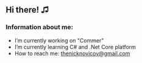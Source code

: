 ## Hi there! ♫

### Information about me:

- I’m currently working on "Commer"
- I’m currently learning C# and .Net Core platform
- How to reach me: thenicknovicov@gmail.com


<!-- - 👯 I’m looking to collaborate on .
- 🤔 I’m looking for help with ...
- 💬 Ask me about ..... !-->
<!-- - 😄 Pronouns: ... 
- ⚡ Fun fact: .. !-->
